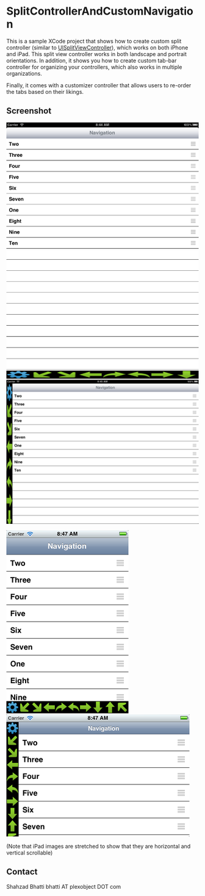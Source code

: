 SplitControllerAndCustomNavigation
==================
This is a sample XCode project that shows how to create custom split controller (similar to <a href="https://developer.apple.com/library/ios/#DOCUMENTATION/UIKit/Reference/UISplitViewController_class/Reference/Reference.html">UISplitViewController</a>), which works on both iPhone and iPad. This split view controller works in both landscape and portrait orientations. In addition, it shows you how to create custom tab-bar controller for organizing your controllers, which also works in multiple organizations.

Finally, it comes with a customizer controller that allows users to re-order the tabs based on their likings.

Screenshot
----------

![SplitControllerAndCustomNavigation](https://github.com/bhatti/SplitControllerAndCustomNavigation/blob/master/shots/ipad_portrait.png "iPhone Portrait")
![SplitControllerAndCustomNavigation](https://github.com/bhatti/SplitControllerAndCustomNavigation/blob/master/shots/ipad_landscape.png "iPhone Landscape")

![SplitControllerAndCustomNavigation](https://github.com/bhatti/SplitControllerAndCustomNavigation/blob/master/shots/iphone_portrait.png  "iPad Portrait")
![SplitControllerAndCustomNavigation](https://github.com/bhatti/SplitControllerAndCustomNavigation/blob/master/shots/iphone_landscape.png "iPad Landscape")

(Note that iPad images are stretched to show that they are horizontal and vertical scrollable)

Contact
-------
Shahzad Bhatti
bhatti AT plexobject DOT com
